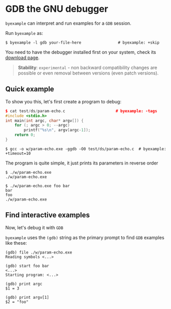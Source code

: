 <!--
Check that we have gcc installed first
$ hash gcc                                          # byexample: +fail-fast
-->

# GDB the GNU debugger

``byexample`` can interpret and run examples for a ``GDB`` session.

Run `byexample` as:

```shell
$ byexample -l gdb your-file-here                # byexample: +skip
```

You need to have the debugger installed first on your system, check
its [download page](https://www.gnu.org/software/gdb/download/).

> **Stability**: ``experimental`` - non backward compatibility changes are
> possible or even removal between versions (even patch versions).

## Quick example

To show you this, let's first create a program to debug:

```cpp
$ cat test/ds/param-echo.c                      # byexample: -tags
#include <stdio.h>
int main(int argc, char* argv[]) {
    for (; argc > 0; --argc)
        printf("%s\n", argv[argc-1]);
    return 0;
}
```

```
$ gcc -o w/param-echo.exe -ggdb -O0 test/ds/param-echo.c  # byexample: +timeout=10
```

The program is quite simple, it just prints its parameters in reverse order

```
$ ./w/param-echo.exe
./w/param-echo.exe

$ ./w/param-echo.exe foo bar
bar
foo
./w/param-echo.exe
```

## Find interactive examples

Now, let's debug it with ``GDB``

``byexample`` uses the ``(gdb)`` string as the primary prompt to find
``GDB`` examples like these:

```
(gdb) file ./w/param-echo.exe
Reading symbols <...>

(gdb) start foo bar
<...>
Starting program: <...>

(gdb) print argc
$1 = 3

(gdb) print argv[1]
$2 = "foo"
```
